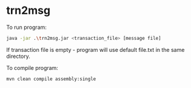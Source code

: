 # trn2msg
To run program:
```sh
java -jar .\trn2msg.jar <transaction_file> [message file] 
```
If transaction file is empty - program will use default file.txt in the same directory.

To compile program:
```sh
mvn clean compile assembly:single
```

